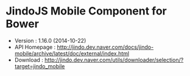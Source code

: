 # JindoJS Mobile Component for Bower
- Version : 1.16.0 (2014-10-22)
- API Homepage : http://jindo.dev.naver.com/docs/jindo-mobile/archive/latest/doc/external/index.html
- Download : http://jindo.dev.naver.com/utils/downloader/selection/?target=jindo_mobile
